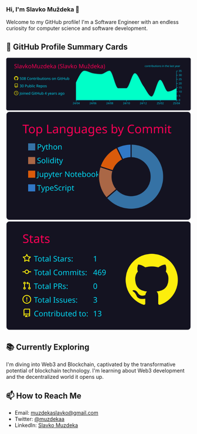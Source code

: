 ### Hi, I'm Slavko Muždeka 👋

Welcome to my GitHub profile! 
I'm a Software Engineer with an endless curiosity for computer science and software development.

## 🔧 GitHub Profile Summary Cards

![](https://raw.githubusercontent.com/SlavkoMuzdeka/SlavkoMuzdeka/master/profile-summary-card-output/2077/0-profile-details.svg)
![](https://raw.githubusercontent.com/SlavkoMuzdeka/SlavkoMuzdeka/master/profile-summary-card-output/2077/2-most-commit-language.svg)
![](https://raw.githubusercontent.com/SlavkoMuzdeka/SlavkoMuzdeka/master/profile-summary-card-output/2077/3-stats.svg)

## 📚 Currently Exploring
I'm diving into Web3 and Blockchain, captivated by the transformative potential of blockchain technology. I'm learning about Web3 development and the decentralized world it opens up.

## 📫 How to Reach Me

- Email: muzdekaslavko@gmail.com
- Twitter: [@muzdekaa](https://twitter.com/muzdekaa)
- LinkedIn: [Slavko Muzdeka](https://www.linkedin.com/in/slavko-muzdeka/)
